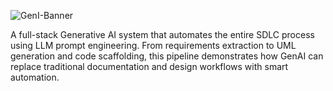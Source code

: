 ![GenI-Banner](https://github.com/genilab-fau/genial-fau.github.io/blob/8f1a2d3523f879e1082918c7bba19553cb6e7212/images/geni-lab-banner.png?raw=true)

A full-stack Generative AI system that automates the entire SDLC process using LLM prompt engineering. From requirements extraction to UML generation and code scaffolding, this pipeline demonstrates how GenAI can replace traditional documentation and design workflows with smart automation.



